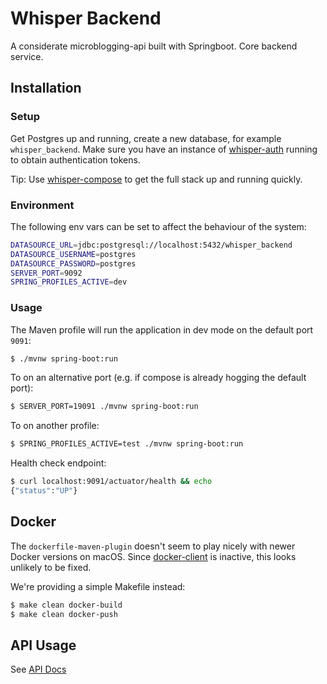 # Whisper Backend

A considerate microblogging-api built with Springboot. Core backend service.

## Installation

### Setup

Get Postgres up and running, create a new database, for example `whisper_backend`. Make sure you have an instance of
[whisper-auth](https://github.com/joerx/whisper-auth) running to obtain authentication tokens.

Tip: Use [whisper-compose](https://github.com/joerx/whisper-compose/) to get the full stack up and running quickly. 

### Environment

The following env vars can be set to affect the behaviour of the system:

```sh
DATASOURCE_URL=jdbc:postgresql://localhost:5432/whisper_backend
DATASOURCE_USERNAME=postgres
DATASOURCE_PASSWORD=postgres
SERVER_PORT=9092
SPRING_PROFILES_ACTIVE=dev
```

### Usage

The Maven profile will run the application in dev mode on the default port `9091`:

```sh
$ ./mvnw spring-boot:run
```

To on an alternative port (e.g. if compose is already hogging the default port):

```sh
$ SERVER_PORT=19091 ./mvnw spring-boot:run
```

To on another profile:

```sh
$ SPRING_PROFILES_ACTIVE=test ./mvnw spring-boot:run
```

Health check endpoint:

```sh
$ curl localhost:9091/actuator/health && echo
{"status":"UP"}
```

## Docker

The `dockerfile-maven-plugin` doesn't seem to play nicely with newer Docker versions on macOS. Since 
[docker-client](https://github.com/spotify/docker-client) is inactive, this looks unlikely to be fixed.

We're providing a simple Makefile instead:

```sh
$ make clean docker-build
$ make clean docker-push
```

## API Usage

See [API Docs](https://github.com/joerx/whisper-api/blob/master/docs/api.md)
